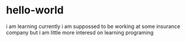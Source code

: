 # hello-world
i am learning
currently i am suppossed to be working at some insurance company
but i am little more interesd on learning programing
